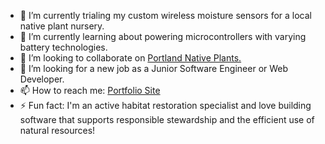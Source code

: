 - 🔭 I’m currently trialing my custom wireless moisture sensors for a local native plant nursery.
- 🌱 I’m currently learning about powering microcontrollers with varying battery technologies.
- 👯 I’m looking to collaborate on <a href="https://portlandnativeplants.com">Portland Native Plants.</a>
- 🤔 I’m looking for a new job as a Junior Software Engineer or Web Developer.
- 📫 How to reach me: <a href="https://codybarker.dev">Portfolio Site</a>
- ⚡ Fun fact: I'm an active habitat restoration specialist and love building software that supports responsible stewardship and the efficient use of natural resources!
